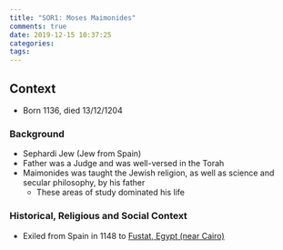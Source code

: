 ```yaml
---
title: "SOR1: Moses Maimonides"
comments: true
date: 2019-12-15 10:37:25
categories:
tags:
---
```

## Context
- Born 1136, died 13/12/1204
### Background
- Sephardi Jew (Jew from Spain)
- Father was a Judge and was well-versed in the Torah
- Maimonides was taught the Jewish religion, as well as science and secular philosophy, by his father
  - These areas of study dominated his life
### Historical, Religious and Social Context
- Exiled from Spain in 1148 to [Fustat, Egypt (near Cairo)](https://goo.gl/maps/312f8ZnMCU5CAG4J6)

